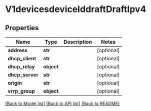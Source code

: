 # V1devicesdeviceIddraftDraftIpv4

## Properties
Name | Type | Description | Notes
------------ | ------------- | ------------- | -------------
**address** | **str** |  | [optional] 
**dhcp_client** | **str** |  | [optional] 
**dhcp_relay** | **object** |  | [optional] 
**dhcp_server** | **str** |  | [optional] 
**origin** | **str** |  | [optional] 
**vrrp_group** | **object** |  | [optional] 

[[Back to Model list]](../README.md#documentation-for-models) [[Back to API list]](../README.md#documentation-for-api-endpoints) [[Back to README]](../README.md)

